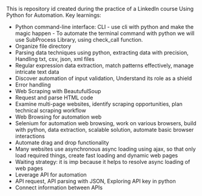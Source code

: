 This is repository id created during the practice of a LinkedIn course Using Python for Automation.
Key learnings:

- Python command-line interface: CLI - use cli with python and make the magic happen - To automate the terminal command with python we will use SubProcess Library, using check_call function.
- Organize file directory
- Parsing data techniques using python, extracting data with precision, Handling txt, csv, json, xml files
- Regular expression data extraction, match patterns effectively, manage intricate text data
- Discover automation of input validation, Understand its role as a shield
- Error handling
- Web Scraping with BeautufulSoup
- Request and parse HTML code
- Examine multi-page websites, identify scraping opportunities, plan technical scraping workflow
- Web Browsing for automation web
- Selenium for automation web browsing, work on various browsers, build with python, data extraction, scalable solution, automate basic browser interactions
- Automate drag and drop functionality
- Many websites use asynchronous async loading using ajax, so that only load required things, create fast loading and dynamic web pages
- Waiting strategy: it is imp because it helps to resolve async loading of web pages
- Leverage API for automation
- API request, API parsing with JSON, Exploring API key in python
- Connect information between APIs
